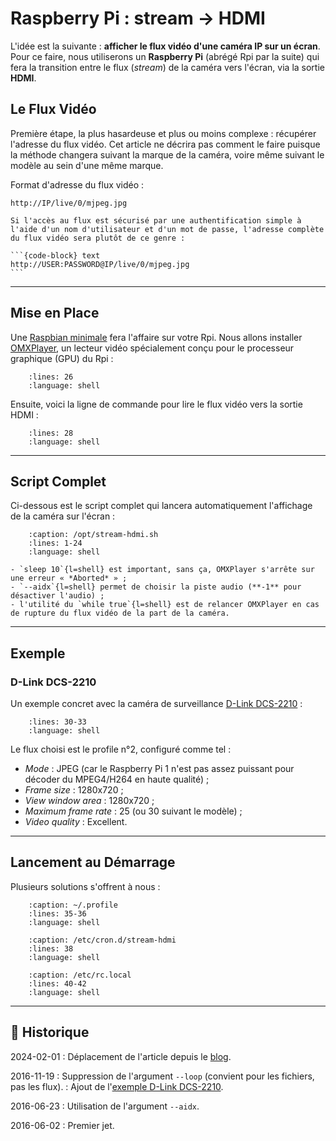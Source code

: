 # Raspberry Pi : stream → HDMI

L'idée est la suivante : **afficher le flux vidéo d'une caméra IP sur un écran**.
Pour ce faire, nous utiliserons un **Raspberry Pi** (abrégé Rpi par la suite) qui fera la transition entre le flux (*stream*) de la caméra vers l'écran, via la sortie **HDMI**.

## Le Flux Vidéo

Première étape, la plus hasardeuse et plus ou moins complexe : récupérer l'adresse du flux vidéo. Cet article ne décrira pas comment le faire puisque la méthode changera suivant la marque de la caméra, voire même suivant le modèle au sein d'une même marque.

Format d'adresse du flux vidéo :

```{code-block} text
http://IP/live/0/mjpeg.jpg
```

````{note}
Si l'accès au flux est sécurisé par une authentification simple à l'aide d'un nom d'utilisateur et d'un mot de passe, l'adresse complète du flux vidéo sera plutôt de ce genre :

```{code-block} text
http://USER:PASSWORD@IP/live/0/mjpeg.jpg
```
````

---

## Mise en Place

Une [Raspbian minimale](https://www.tiger-222.fr/?d=2016/01/04/17/25/32-raspbian-installation-minimale) fera l'affaire sur votre Rpi. Nous allons installer [OMXPlayer](https://github.com/popcornmix/omxplayer), un lecteur vidéo spécialement conçu pour le processeur graphique (GPU) du Rpi :

```{literalinclude} snippets/raspberry-pi-stream-hdmi.sh
    :lines: 26
    :language: shell
```

Ensuite, voici la ligne de commande pour lire le flux vidéo vers la sortie HDMI :

```{literalinclude} snippets/raspberry-pi-stream-hdmi.sh
    :lines: 28
    :language: shell
```

---

## Script Complet

Ci-dessous est le script complet qui lancera automatiquement l'affichage de la caméra sur l'écran :

```{literalinclude} snippets/raspberry-pi-stream-hdmi.sh
    :caption: /opt/stream-hdmi.sh
    :lines: 1-24
    :language: shell
```

```{note}
- `sleep 10`{l=shell} est important, sans ça, OMXPlayer s'arrête sur une erreur « *Aborted* » ;
- `--aidx`{l=shell} permet de choisir la piste audio (**-1** pour désactiver l'audio) ;
- l'utilité du `while true`{l=shell} est de relancer OMXPlayer en cas de rupture du flux vidéo de la part de la caméra.
```

---

## Exemple

### D-Link DCS-2210

Un exemple concret avec la caméra de surveillance [D-Link DCS-2210](http://www.dlink.com/fr/fr/support/product/dcs-2210-full-hd-poe-day-night-camera) :

```{literalinclude} snippets/raspberry-pi-stream-hdmi.sh
    :lines: 30-33
    :language: shell
```

Le flux choisi est le profile n°2, configuré comme tel :

- *Mode* : JPEG (car le Raspberry Pi 1 n'est pas assez puissant pour décoder du MPEG4/H264 en haute qualité) ;
- *Frame size* : 1280x720 ;
- *View window area* : 1280x720 ;
- *Maximum frame rate* : 25 (ou 30 suivant le modèle) ;
- *Video quality* : Excellent.

---

## Lancement au Démarrage

Plusieurs solutions s'offrent à nous :

```{literalinclude} snippets/raspberry-pi-stream-hdmi.sh
    :caption: ~/.profile
    :lines: 35-36
    :language: shell
```

```{literalinclude} snippets/raspberry-pi-stream-hdmi.sh
    :caption: /etc/cron.d/stream-hdmi
    :lines: 38
    :language: shell
```

```{literalinclude} snippets/raspberry-pi-stream-hdmi.sh
    :caption: /etc/rc.local
    :lines: 40-42
    :language: shell
```

---

## 📜 Historique

2024-02-01
: Déplacement de l'article depuis le [blog](https://www.tiger-222.fr/?d=2016/03/31/15/25/19-script-de-mise-a-jour-de-gogs).

2016-11-19
: Suppression de l'argument `--loop` (convient pour les fichiers, pas les flux).
: Ajout de l'[exemple D-Link DCS-2210](#d-link-dcs-2210).

2016-06-23
: Utilisation de l'argument `--aidx`.

2016-06-02
: Premier jet.
